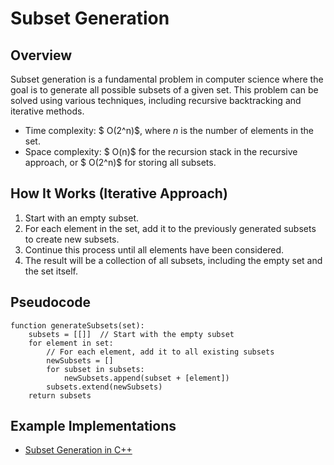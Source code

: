 # Subset Generation

## Overview

Subset generation is a fundamental problem in computer science where the goal is to generate all possible subsets of a given set. This problem can be solved using various techniques, including recursive backtracking and iterative methods.

- Time complexity: $ O(2^n)$, where $n$ is the number of elements in the set.
- Space complexity: $ O(n)$ for the recursion stack in the recursive approach, or $ O(2^n)$ for storing all subsets.

## How It Works (Iterative Approach)

1. Start with an empty subset.
2. For each element in the set, add it to the previously generated subsets to create new subsets.
3. Continue this process until all elements have been considered.
4. The result will be a collection of all subsets, including the empty set and the set itself.

## Pseudocode
```plaintext
function generateSubsets(set):
    subsets = [[]]  // Start with the empty subset
    for element in set:
        // For each element, add it to all existing subsets
        newSubsets = []
        for subset in subsets:
            newSubsets.append(subset + [element])
        subsets.extend(newSubsets)
    return subsets
```

## Example Implementations

- [Subset Generation in C++](./subset.cpp)